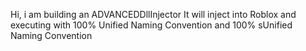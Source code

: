 Hi, i am building an ADVANCEDDllInjector
It will inject into Roblox and executing with 100% Unified Naming Convention and 100% sUnified Naming Convention
